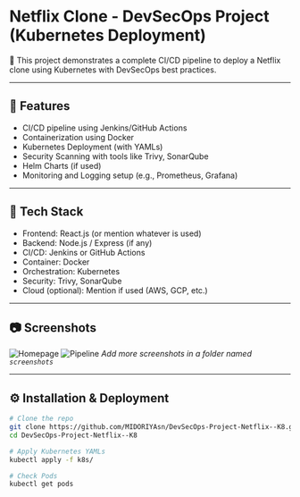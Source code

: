 # Netflix Clone - DevSecOps Project (Kubernetes Deployment)

🚀 This project demonstrates a complete CI/CD pipeline to deploy a Netflix clone using Kubernetes with DevSecOps best practices.

---

## 📌 Features

- CI/CD pipeline using Jenkins/GitHub Actions
- Containerization using Docker
- Kubernetes Deployment (with YAMLs)
- Security Scanning with tools like Trivy, SonarQube
- Helm Charts (if used)
- Monitoring and Logging setup (e.g., Prometheus, Grafana)

---

## 🧰 Tech Stack

- Frontend: React.js (or mention whatever is used)
- Backend: Node.js / Express (if any)
- CI/CD: Jenkins or GitHub Actions
- Container: Docker
- Orchestration: Kubernetes
- Security: Trivy, SonarQube
- Cloud (optional): Mention if used (AWS, GCP, etc.)

---

## 📷 Screenshots

![Homepage](screenshots/homepage.png)
![Pipeline](screenshots/pipeline.png)
*Add more screenshots in a folder named `screenshots`*

---

## ⚙️ Installation & Deployment

```bash
# Clone the repo
git clone https://github.com/MIDORIYAsn/DevSecOps-Project-Netflix--K8.git
cd DevSecOps-Project-Netflix--K8

# Apply Kubernetes YAMLs
kubectl apply -f k8s/

# Check Pods
kubectl get pods

